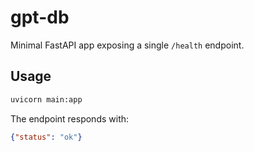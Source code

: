 # gpt-db

Minimal FastAPI app exposing a single `/health` endpoint.

## Usage

```bash
uvicorn main:app
```

The endpoint responds with:

```json
{"status": "ok"}
```
